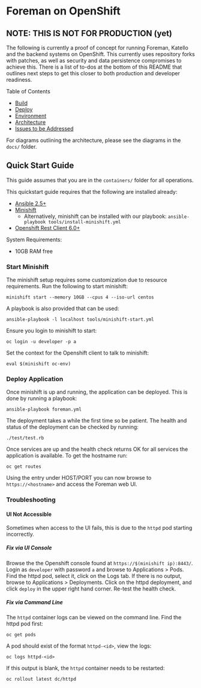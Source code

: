 # Foreman on OpenShift

## NOTE: THIS IS NOT FOR PRODUCTION (yet)

The following is currently a proof of concept for running Foreman, Katello and the backend systems on OpenShift. This currently uses repository forks with patches, as well as security and data persistence compromises to achieve this. There is a list of to-dos at the bottom of this README that outlines next steps to get this closer to both production and developer readiness.

Table of Contents

 * [Build](./docs/build.md)
 * [Deploy](#quick-start-guide)
 * [Environment](./docs/environment.md)
 * [Architecture](./docs/architecture.md)
 * [Issues to be Addressed](#issues)

For diagrams outlining the architecture, please see the diagrams in the `docs/` folder.

## Quick Start Guide

This guide assumes that you are in the `containers/` folder for all operations.

This quickstart guide requires that the following are installed already:

 * [Ansible 2.5+](http://docs.ansible.com/ansible/latest/installation_guide/intro_installation.html)
 * [Minishift](https://docs.openshift.org/latest/minishift/getting-started/installing.html)
   * Alternatively, minishift can be installed with our playbook: `ansible-playbook tools/install-minishift.yml`
 * [Openshift Rest Client 6.0+](https://github.com/openshift/openshift-restclient-python)

System Requirements:

 * 10GB RAM free

### Start Minishift

The minishift setup requires some customization due to resource requirements. Run the following to start minishift:

    minishift start --memory 10GB --cpus 4 --iso-url centos

A playbook is also provided that can be used:

    ansible-playbook -l localhost tools/minishift-start.yml

Ensure you login to minishift to start:

    oc login -u developer -p a

Set the context for the Openshift client to talk to minishift:

    eval $(minishift oc-env)

### Deploy Application

Once minishift is up and running, the application can be deployed. This is done by running a playbook:

    ansible-playbook foreman.yml

The deployment takes a while the first time so be patient. The health and status of the deployment can be checked by running:

    ./test/test.rb

Once services are up and the health check returns OK for all services the application is available. To get the hostname run:

    oc get routes

Using the entry under HOST/PORT you can now browse to `https://<hostname>` and access the Foreman web UI.

### Troubleshooting

#### UI Not Accessible

Sometimes when access to the UI fails, this is due to the `httpd` pod starting incorrectly.

##### Fix via UI Console

Browse the the Openshift console found at `https://$(minishift ip):8443/`. Login as `developer` with password `a` and browse to Applications > Pods. Find the httpd pod, select it, click on the Logs tab. If there is no output, browse to Applications > Deployments. Click on the httpd deployment, and click `deploy` in the upper right hand corner. Re-test the health check.

##### Fix via Command Line

The `httpd` container logs can be viewed on the command line. Find the httpd pod first:

    oc get pods

A pod should exist of the format `httpd-<id>`, view the logs:

    oc logs httpd-<id>

If this output is blank, the `httpd` container needs to be restarted:

    oc rollout latest dc/httpd
